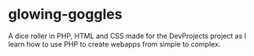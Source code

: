 # glowing-goggles
A dice roller in PHP, HTML and CSS made for the DevProjects project as I learn how to use PHP to create webapps from simple to complex.  
